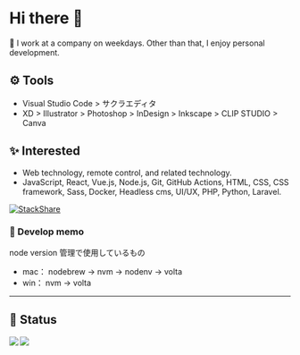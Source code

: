 # Hi there 🐾

📒 I work at a company on weekdays. Other than that, I enjoy personal development.  

## ⚙ Tools

- Visual Studio Code > サクラエディタ   
- XD > Illustrator > Photoshop > InDesign > Inkscape > CLIP STUDIO > Canva

## ✨ Interested

- Web technology, remote control, and related technology.
- JavaScript, React, Vue.js, Node.js, Git, GitHub Actions, HTML, CSS, CSS framework, Sass, Docker, Headless cms, UI/UX, PHP, Python, Laravel.

[![StackShare](http://img.shields.io/badge/tech-stack-0690fa.svg?style=flat)](https://stackshare.io/chum9625/my-stack)

### 💬 Develop memo

node version 管理で使用しているもの

- mac： nodebrew → nvm → nodenv → volta
- win： nvm → volta

---

## 🌱 Status

<a href="https://github.com/chum9625">
  <img align="left" src="https://github-readme-stats.vercel.app/api?username=chum9625&hide=stars,contribs&count_private=true&show_icons=true&theme=gotham" />
</a>
<a href="https://github.com/chum9625">
  <img align="left" src="https://github-readme-stats.vercel.app/api/top-langs/?username=chum9625&langs_count=8&layout=compact&theme=react" />
</a>  


<!--
**chum9625/chum9625** ✨ _Saving cute emoji_ ✨

👯 📫  

-->
